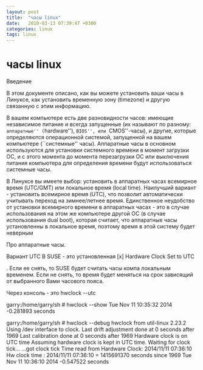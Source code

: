 ```yaml
---
layout: post
title:  "часы linux"
date:   2010-03-13 07:39:47 +0300
categories: linux
tags: linux
---
```


# часы linux
Введение

В этом документе описано, как вы можете установить ваши часы в Линуксе, как установить временную зону (timezone) и другую связанную с этим информацию.

В вашем компьютере есть две разновидности часов: имеющие независимое питание и всегда запущенные (их называют по разному: ``аппаратные''
 (``hardware''), ``BIOS'', или ``CMOS''-часы), и другие, которые определяются операционной системой, запущенной на вашем компьютере (``системные'' часы). Аппаратные часы в основном используются для установки системного времени в момент загрузки ОС, и с этого момента до момента перезагрузки ОС или выключения питания компьютера для определения времени будут использоваться системные часы.

В Линуксе вы имеете выбор: установить в аппаратных часах всемирное время (UTC/GMT) или локальное время (local time). Наилучший вариант - установить всемирное время (UTC), что позволит автоматически учитывать переход на зимнее/летнее время. Единственное неудобство от установки всемирного времени в аппаратных часах - это в случае использования на этом же компьютере другой ОС (в случае использования dual boot),
 которая считает, что аппаратные часы установленны в локальное время, поэтому время в этой систему будет неверным

Про аппаратные часы.

Вариант UTC 
В SUSE - это установленная
[x] Hardware Clock Set to UTC

. Если ее снять, то SUSE будет считать часы компа локальным временем.
Если не снять, то время будет меняться на срок зависящий от выбранного Вами часового пояса.

Через консоль - это
hwclock --utc

garry:/home/garry/sh # hwclock --show 
Tue Nov 11 10:35:32 2014  -0.281893 seconds

garry:/home/garry/sh # hwclock --debug
hwclock from util-linux 2.23.2
Using /dev interface to clock.
Last drift adjustment done at 0 seconds after 1969
Last calibration done at 0 seconds after 1969
Hardware clock is on UTC time
Assuming hardware clock is kept in UTC time.
Waiting for clock tick...
...got clock tick
Time read from Hardware Clock: 2014/11/11 07:36:10
Hw clock time : 2014/11/11 07:36:10 = 1415691370 seconds since 1969
Tue Nov 11 10:36:10 2014  -0.547522 seconds
